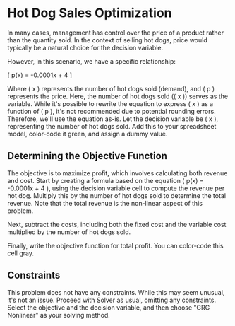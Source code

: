 # Hot Dog Sales Optimization

In many cases, management has control over the price of a product rather than the quantity sold. In the context of selling hot dogs, price would typically be a natural choice for the decision variable.

However, in this scenario, we have a specific relationship:

\[ p(x) = -0.0001x + 4 \]

Where \( x \) represents the number of hot dogs sold (demand), and \( p \) represents the price. Here, the number of hot dogs sold (\( x \)) serves as the variable. While it's possible to rewrite the equation to express \( x \) as a function of \( p \), it's not recommended due to potential rounding errors. Therefore, we'll use the equation as-is. Let the decision variable be \( x \), representing the number of hot dogs sold. Add this to your spreadsheet model, color-code it green, and assign a dummy value.

## Determining the Objective Function

The objective is to maximize profit, which involves calculating both revenue and cost. Start by creating a formula based on the equation \( p(x) = -0.0001x + 4 \), using the decision variable cell to compute the revenue per hot dog. Multiply this by the number of hot dogs sold to determine the total revenue. Note that the total revenue is the non-linear aspect of this problem.

Next, subtract the costs, including both the fixed cost and the variable cost multiplied by the number of hot dogs sold.

Finally, write the objective function for total profit. You can color-code this cell gray.

## Constraints

This problem does not have any constraints. While this may seem unusual, it's not an issue. Proceed with Solver as usual, omitting any constraints. Select the objective and the decision variable, and then choose "GRG Nonlinear" as your solving method.
